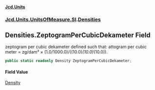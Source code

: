 #### [Jcd.Units](index.md 'index')

### [Jcd.Units.UnitsOfMeasure.SI](Jcd.Units.UnitsOfMeasure.SI.md 'Jcd.Units.UnitsOfMeasure.SI').[Densities](Densities.md 'Jcd.Units.UnitsOfMeasure.SI.Densities')

## Densities.ZeptogramPerCubicDekameter Field

zeptogram per cubic dekameter defined such that: attogram per cubic meter = zg/dam³ ×
(1.0/1000.0)/((10.0)*(10.0)*(10.0)).

```csharp
public static readonly Density ZeptogramPerCubicDekameter;
```

#### Field Value

[Density](Density.md 'Jcd.Units.UnitTypes.Density')